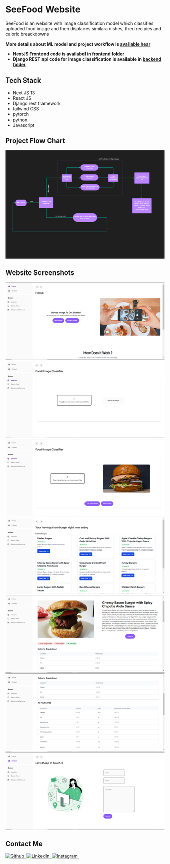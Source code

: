 # SeeFood Website
SeeFood is an website with image classification model which classifies uploaded food image and then displaces similara dishes, theri recipies and caloric breackdowns

**More details about ML model and project workflow is [available hear](https://github.com/vishalrk1/SeeFood)**

- **NextJS Frontend code is availabel in [frontend folder](https://github.com/vishalrk1/SeeFood-Website/tree/master/frontend)**
- **Django REST api code for image classification is available in [backend folder](https://github.com/vishalrk1/SeeFood-Website/tree/master/backend)**

## Tech Stack
- Next JS 13
- React JS
- Django rest framework
- tailwind CSS
- pytorch
- python
- Javascript

## Project Flow Chart

![](screenshots/FlowChart.jpeg)

## Website Screenshots

![](screenshots/img-1.png)
![](screenshots/img-2.png)
![](screenshots/img-3.png)
![](screenshots/img-4.png)
![](screenshots/img-5.png)
![](screenshots/img-6.png)
![](screenshots/img-7.png)

## Contact Me

<p align="start">
    <a href="https://github.com/vishalrk1" target="_blank">
        <img alt="Github" src="https://img.shields.io/badge/Github-%23F37626.svg?style=for-the-badge&logo=github&logoColor=white" />&nbsp;
    </a>
    <a href="https://www.linkedin.com/in/vishal-karangale-126492216/" target="_blank">
        <img alt="LinkedIn" src="https://img.shields.io/badge/LinkedIn-%23F37626.svg?style=for-the-badge&logo=linkedin&logoColor=white" />&nbsp;
    </a>
     <a href="https://www.instagram.com/vishal_rk1/" target="_blank">
       <img alt="Instagram" src="https://img.shields.io/badge/Instagram-%23F37626.svg?style=for-the-badge&logo=instagram&logoColor=white" />&nbsp;
    </a>
</p>
